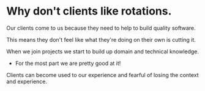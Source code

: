 # Why don't clients like rotations.

Our clients come to us because they need to help to build quality software.

This means they don't feel like what they're doing on their own is cutting it.

When we join projects we start to build up domain and technical knowledge.

- For the most part we are pretty good at it!

Clients can become used to our experience and fearful of losing the context and experience.

